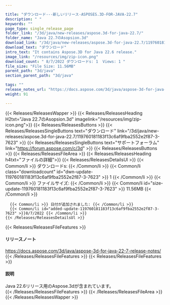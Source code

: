 ```yaml
---

title: "ダウンロード---新しいリリース-ASPOSES.3D-FOR-JAVA-22.7"
description: " "
keywords: ""
page_type: single_release_page
folder_link: "/3d/java/new-releases/aspose.3d-for-java-22.7/"
folder_name: "Java 22.7のAsopsion.3d"
download_link: "/3d/java/new-releases/aspose.3d-for-java-22.7/119760181183f13c6af9fba2552e2f87-3-7623"
download_text: "ダウンロード"
intro_text: "It contains Aspose.3D for Java 22.6 release."
image_link: "/resources/img/zip-icon.png"
download_count: " 8/7/2022 ダウンロードs: 1  Views: 1 "
file_size: "File Size: 11.56MB"
parent_path: "3d/java"
section_parent_path: "3d/java"

tags: ""
release_notes_url: "https://docs.aspose.com/3d/java/aspose-3d-for-java-22-7-release-notes/"
weight: 91

---
```


{{< Releases/ReleasesWapper >}}
  {{< Releases/ReleasesHeading H2txt="Java 22.7のAsopsion.3d" imagelink="/resources/img/zip-icon.png">}}
  {{< Releases/ReleasesButtons >}}
    {{< Releases/ReleasesSingleButtons text="ダウンロード" link="/3d/java/new-releases/aspose.3d-for-java-22.7/119760181183f13c6af9fba2552e2f87-3-7623" >}}
    {{< Releases/ReleasesSingleButtons text="サポートフォーラム" link="https://forum.aspose.com/c/3d" >}}
  {{< Releases/ReleasesButtons >}}
  {{< Releases/ReleasesFileArea >}}
    {{< Releases/ReleasesHeading h4txt="ファイルの詳細">}}
    {{< Releases/ReleasesDetailsUl >}}
      {{< Common/li >}} ダウンロードs: {{< /Common/li >}}
      {{< Common/li class="downloadcount" id="dwn-update-119760181183f13c6af9fba2552e2f87-3-7623" >}} 1 {{< /Common/li >}}
      {{< Common/li >}} ファイルサイズ: {{< /Common/li >}}
      {{< Common/li id="size-update-119760181183f13c6af9fba2552e2f87-3-7623" >}} 11.56MB {{< /Common/li >}}

      {{< Common/li >}} 日付が追加されました: {{< /Common/li >}}
      {{< Common/li id="added-update-119760181183f13c6af9fba2552e2f87-3-7623" >}}8/7/2022 {{< /Common/li >}}
    {{< /Releases/ReleasesDetailsUl >}}

  {{< Releases/ReleasesFileFeatures >}}
      <h4>リリースノート</h4><div><a href='https://docs.aspose.com/3d/java/aspose-3d-for-java-22-7-release-notes/'>https://docs.aspose.com/3d/java/aspose-3d-for-java-22-7-release-notes/</a></div>
  {{< /Releases/ReleasesFileFeatures >}}
  {{< Releases/ReleasesFileFeatures >}}
      <h4>説明</h4><div class="HTMLDescription">Java 22.6リリース用のAspose.3dが含まれています。</div>
  {{< /Releases/ReleasesFileFeatures >}}
 {{< /Releases/ReleasesFileArea >}}
{{< /Releases/ReleasesWapper >}}



